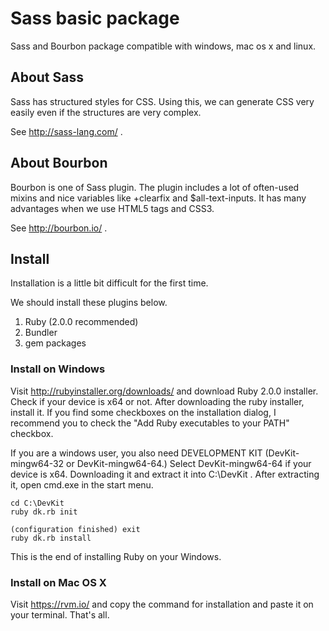# Sass basic package

Sass and Bourbon package compatible with windows, mac os x and linux.

## About Sass

Sass has structured styles for CSS. Using this, we can generate CSS very easily even if the structures are very complex.

See http://sass-lang.com/ .

## About Bourbon

Bourbon is one of Sass plugin. The plugin includes a lot of often-used mixins and nice variables like +clearfix and $all-text-inputs. It has many advantages when we use HTML5 tags and CSS3.

See http://bourbon.io/ .

## Install

Installation is a little bit difficult for the first time.

We should install these plugins below.

1. Ruby (2.0.0 recommended)
2. Bundler
3. gem packages

### Install on Windows

Visit http://rubyinstaller.org/downloads/ and download Ruby 2.0.0 installer. Check if your device is x64 or not. After downloading the ruby installer, install it. If you find some checkboxes on the installation dialog, I recommend you to check the "Add Ruby executables to your PATH" checkbox.

If you are a windows user, you also need DEVELOPMENT KIT (DevKit-mingw64-32 or DevKit-mingw64-64.) Select DevKit-mingw64-64 if your device is x64. Downloading it and extract it into C:\DevKit . After extracting it, open cmd.exe in the start menu.

```
cd C:\DevKit
ruby dk.rb init

(configuration finished) exit
ruby dk.rb install
```

This is the end of installing Ruby on your Windows.

### Install on Mac OS X

Visit https://rvm.io/ and copy the command for installation and paste it on your terminal. That's all.
